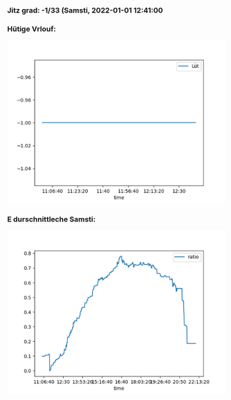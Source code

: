 ### Jitz grad: -1/33 (Samsti, 2022-01-01 12:41:00

### Hütige Vrlouf:
![Graph](Today.png)

### E durschnittleche Samsti:
![Graph](Samsti.png)